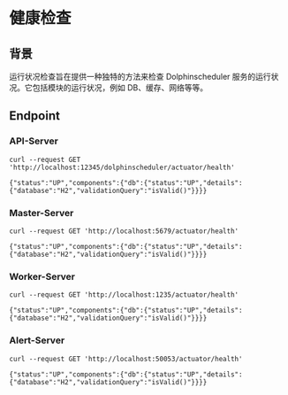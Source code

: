 # 健康检查

## 背景

运行状况检查旨在提供一种独特的方法来检查 Dolphinscheduler 服务的运行状况。它包括模块的运行状况，例如 DB、缓存、网络等等。

## Endpoint

### API-Server

```shell
curl --request GET 'http://localhost:12345/dolphinscheduler/actuator/health'

{"status":"UP","components":{"db":{"status":"UP","details":{"database":"H2","validationQuery":"isValid()"}}}}
```

### Master-Server

```shell
curl --request GET 'http://localhost:5679/actuator/health'

{"status":"UP","components":{"db":{"status":"UP","details":{"database":"H2","validationQuery":"isValid()"}}}}
```

### Worker-Server
```shell
curl --request GET 'http://localhost:1235/actuator/health'

{"status":"UP","components":{"db":{"status":"UP","details":{"database":"H2","validationQuery":"isValid()"}}}}
```

### Alert-Server

```shell
curl --request GET 'http://localhost:50053/actuator/health'

{"status":"UP","components":{"db":{"status":"UP","details":{"database":"H2","validationQuery":"isValid()"}}}}
```


